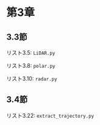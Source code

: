 # 第3章

## 3.3節

リスト3.5: ```LiDAR.py```

リスト3.8: ```polar.py```

リスト3.10: ```radar.py```

## 3.4節

リスト3.22: ```extract_trajectory.py```
